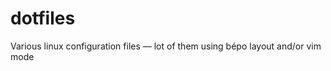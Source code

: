 dotfiles
========

Various linux configuration files — lot of them using bépo layout and/or vim mode
